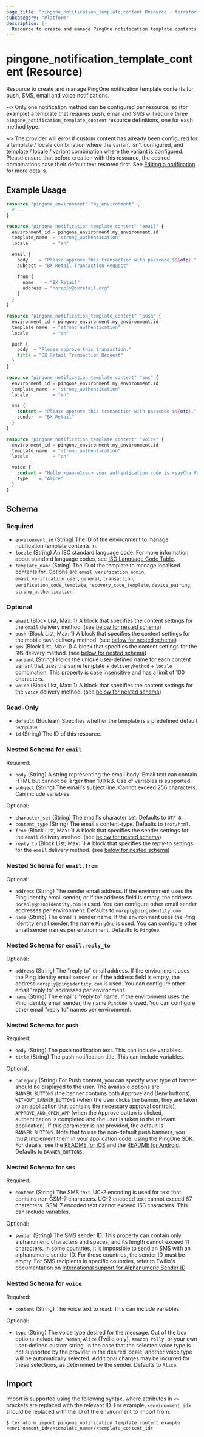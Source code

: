 ```yaml
---
page_title: "pingone_notification_template_content Resource - terraform-provider-pingone"
subcategory: "Platform"
description: |-
  Resource to create and manage PingOne notification template contents for push, SMS, email and voice notifications.
---
```


# pingone_notification_template_content (Resource)

Resource to create and manage PingOne notification template contents for push, SMS, email and voice notifications.

~> Only one notification method can be configured per resource, so (for example) a template that requires push, email and SMS will require three `pingone_notification_template_content` resource definitions, one for each method type.

~> The provider will error if custom content has already been configured for a template / locale combination where the variant isn't configured, and template / locale / variant combination where the variant is configured.  Please ensure that before creation with this resource, the desired combinations have their default text restored first.  See [Editing a notification](https://docs.pingidentity.com/r/en-us/pingone/p1_c_edit_notification) for more details.

## Example Usage

```terraform
resource "pingone_environment" "my_environment" {
  # ...
}

resource "pingone_notification_template_content" "email" {
  environment_id = pingone_environment.my_environment.id
  template_name  = "strong_authentication"
  locale         = "en"

  email {
    body    = "Please approve this transaction with passcode $${otp}."
    subject = "BX Retail Transaction Request"

    from {
      name    = "BX Retail"
      address = "noreply@bxretail.org"
    }
  }
}

resource "pingone_notification_template_content" "push" {
  environment_id = pingone_environment.my_environment.id
  template_name  = "strong_authentication"
  locale         = "en"

  push {
    body  = "Please approve this transaction."
    title = "BX Retail Transaction Request"
  }
}

resource "pingone_notification_template_content" "sms" {
  environment_id = pingone_environment.my_environment.id
  template_name  = "strong_authentication"
  locale         = "en"

  sms {
    content = "Please approve this transaction with passcode $${otp}."
    sender  = "BX Retail"
  }
}

resource "pingone_notification_template_content" "voice" {
  environment_id = pingone_environment.my_environment.id
  template_name  = "strong_authentication"
  locale         = "en"

  voice {
    content = "Hello <pause1sec> your authentication code is <sayCharValue>$${otp}</sayCharValue><pause1sec><pause1sec><repeatMessage val=2>I repeat <pause1sec>your code is <sayCharValue>$${otp}</sayCharValue></repeatMessage>"
    type    = "Alice"
  }
}
```

<!-- schema generated by tfplugindocs -->
## Schema

### Required

- `environment_id` (String) The ID of the environment to manage notification template contents in.
- `locale` (String) An ISO standard language code. For more information about standard language codes, see [ISO Language Code Table](http://www.lingoes.net/en/translator/langcode.htm).
- `template_name` (String) The ID of the template to manage localised contents for.  Options are `email_verification_admin`, `email_verification_user`, `general`, `transaction`, `verification_code_template`, `recovery_code_template`, `device_pairing`, `strong_authentication`.

### Optional

- `email` (Block List, Max: 1) A block that specifies the content settings for the `email` delivery method. (see [below for nested schema](#nestedblock--email))
- `push` (Block List, Max: 1) A block that specifies the content settings for the mobile `push` delivery method. (see [below for nested schema](#nestedblock--push))
- `sms` (Block List, Max: 1) A block that specifies the content settings for the `SMS` delivery method. (see [below for nested schema](#nestedblock--sms))
- `variant` (String) Holds the unique user-defined name for each content variant that uses the same template + `deliveryMethod` + `locale` combination.  This property is case insensitive and has a limit of 100 characters.
- `voice` (Block List, Max: 1) A block that specifies the content settings for the `voice` delivery method. (see [below for nested schema](#nestedblock--voice))

### Read-Only

- `default` (Boolean) Specifies whether the template is a predefined default template.
- `id` (String) The ID of this resource.

<a id="nestedblock--email"></a>
### Nested Schema for `email`

Required:

- `body` (String) A string representing the email body. Email text can contain HTML but cannot be larger than 100 kB.  Use of variables is supported.
- `subject` (String) The email's subject line. Cannot exceed 256 characters. Can include variables.

Optional:

- `character_set` (String) The email's character set. Defaults to `UTF-8`.
- `content_type` (String) The email's content-type. Defaults to `text/html`.
- `from` (Block List, Max: 1) A block that specifies the sender settings for the `email` delivery method. (see [below for nested schema](#nestedblock--email--from))
- `reply_to` (Block List, Max: 1) A block that specifies the reply-to settings for the `email` delivery method. (see [below for nested schema](#nestedblock--email--reply_to))

<a id="nestedblock--email--from"></a>
### Nested Schema for `email.from`

Optional:

- `address` (String) The sender email address. If the environment uses the Ping Identity email sender, or if the address field is empty, the address `noreply@pingidentity.com` is used.  You can configure other email sender addresses per environment. Defaults to `noreply@pingidentity.com`.
- `name` (String) The email's sender name.  If the environment uses the Ping Identity email sender, the name `PingOne` is used. You can configure other email sender names per environment. Defaults to `PingOne`.


<a id="nestedblock--email--reply_to"></a>
### Nested Schema for `email.reply_to`

Optional:

- `address` (String) The "reply to" email address.  If the environment uses the Ping Identity email sender, or if the address field is empty, the address `noreply@pingidentity.com` is used.  You can configure other email "reply to" addresses per environment.
- `name` (String) The email's "reply to" name.  If the environment uses the Ping Identity email sender, the name `PingOne` is used.  You can configure other email "reply to" names per environment.



<a id="nestedblock--push"></a>
### Nested Schema for `push`

Required:

- `body` (String) The push notification text. This can include variables.
- `title` (String) The push notification title. This can include variables.

Optional:

- `category` (String) For Push content, you can specify what type of banner should be displayed to the user. The available options are `BANNER_BUTTONS` (the banner contains both Approve and Deny buttons), `WITHOUT_BANNER_BUTTONS` (when the user clicks the banner, they are taken to an application that contains the necessary approval controls), `APPROVE_AND_OPEN_APP` (when the Approve button is clicked, authentication is completed and the user is taken to the relevant application).  If this parameter is not provided, the default is `BANNER_BUTTONS`. Note that to use the non-default push banners, you must implement them in your application code, using the PingOne SDK. For details, see the [README for iOS](https://github.com/pingidentity/pingone-mobile-sdk-ios/#171-push-notifications-categories) and the [README for Android](https://github.com/pingidentity/pingone-mobile-sdk-android). Defaults to `BANNER_BUTTONS`.


<a id="nestedblock--sms"></a>
### Nested Schema for `sms`

Required:

- `content` (String) The SMS text. UC-2 encoding is used for text that contains non GSM-7 characters. UC-2 encoded text cannot exceed 67 characters. GSM-7 encoded text cannot exceed 153 characters. This can include variables.

Optional:

- `sender` (String) The SMS sender ID. This property can contain only alphanumeric characters and spaces, and its length cannot exceed 11 characters. In some countries, it is impossible to send an SMS with an alphanumeric sender ID. For those countries, the sender ID must be empty. For SMS recipients in specific countries, refer to Twilio's documentation on [International support for Alphanumeric Sender ID](https://support.twilio.com/hc/en-us/articles/223133767-International-support-for-Alphanumeric-Sender-ID).


<a id="nestedblock--voice"></a>
### Nested Schema for `voice`

Required:

- `content` (String) The voice text to read.  This can include variables.

Optional:

- `type` (String) The voice type desired for the message. Out of the box options include `Man`, `Woman`, `Alice` (Twilio only), `Amazon Polly`, or your own user-defined custom string. In the case that the selected voice type is not supported by the provider in the desired locale, another voice type will be automatically selected. Additional charges may be incurred for these selections, as determined by the sender. Defaults to `Alice`.

## Import

Import is supported using the following syntax, where attributes in `<>` brackets are replaced with the relevant ID.  For example, `<environment_id>` should be replaced with the ID of the environment to import from.

```shell
$ terraform import pingone_notification_template_content.example <environment_id>/<template_name>/<template_content_id>
```
